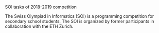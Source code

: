SOI tasks of 2018-2019 competition

The Swiss Olympiad in Informatics (SOI) is a programming competition for secondary school students.
The SOI is organized by former participants in collaboration with the ETH Zurich.
